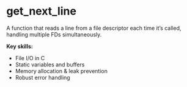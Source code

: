# get_next_line

A function that reads a line from a file descriptor each time it’s called, handling multiple FDs simultaneously.  

**Key skills:**  
- File I/O in C  
- Static variables and buffers  
- Memory allocation & leak prevention  
- Robust error handling  